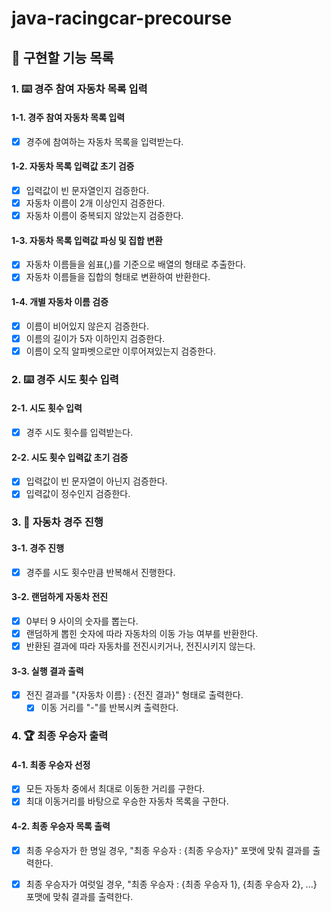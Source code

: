 # java-racingcar-precourse

## 🚀 구현할 기능 목록

### 1. ⌨️ 경주 참여 자동차 목록 입력

#### 1-1. 경주 참여 자동차 목록 입력

- [x] 경주에 참여하는 자동차 목록을 입력받는다.

#### 1-2. 자동차 목록 입력값 초기 검증

- [x] 입력값이 빈 문자열인지 검증한다.
- [x] 자동차 이름이 2개 이상인지 검증한다.
- [x] 자동차 이름이 중복되지 않았는지 검증한다.

#### 1-3. 자동차 목록 입력값 파싱 및 집합 변환

- [x] 자동차 이름들을 쉼표(,)를 기준으로 배열의 형태로 추출한다.
- [x] 자동차 이름들을 집합의 형태로 변환하여 반환한다. 

#### 1-4. 개별 자동차 이름 검증

- [x] 이름이 비어있지 않은지 검증한다.
- [x] 이름의 길이가 5자 이하인지 검증한다.
- [x] 이름이 오직 알파벳으로만 이루어져있는지 검증한다.

### 2. ⌨️ 경주 시도 횟수 입력

#### 2-1. 시도 횟수 입력

- [x] 경주 시도 횟수를 입력받는다.

#### 2-2. 시도 횟수 입력값 초기 검증

- [x] 입력값이 빈 문자열이 아닌지 검증한다.
- [x] 입력값이 정수인지 검증한다.

### 3. 🚗 자동차 경주 진행

#### 3-1. 경주 진행

- [x] 경주를 시도 횟수만큼 반복해서 진행한다.

#### 3-2. 랜덤하게 자동차 전진

- [x] 0부터 9 사이의 숫자를 뽑는다.
- [x] 랜덤하게 뽑힌 숫자에 따라 자동차의 이동 가능 여부를 반환한다.
- [x] 반환된 결과에 따라 자동차를 전진시키거나, 전진시키지 않는다.

#### 3-3. 실행 결과 출력
            
- [x] 전진 결과를 "{자동차 이름} : {전진 결과}" 형태로 출력한다.
  - [x] 이동 거리를 "-"를 반복시켜 출력한다.

### 4. 🏆 최종 우승자 출력

#### 4-1. 최종 우승자 선정

- [x] 모든 자동차 중에서 최대로 이동한 거리를 구한다.
- [x] 최대 이동거리를 바탕으로 우승한 자동차 목록을 구한다.

#### 4-2. 최종 우승자 목록 출력

- [x] 최종 우승자가 한 명일 경우, "최종 우승자 : {최종 우승자}" 포맷에 맞춰 결과를 출력한다.
- [x] 최종 우승자가 여럿일 경우, "최종 우승자 : {최종 우승자 1}, {최종 우승자 2}, ...} 포맷에 맞춰 결과를 출력한다. 
  